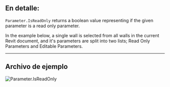 ## En detalle:
`Parameter.IsReadOnly` returns a boolean value representing if the given parameter is a read only parameter.

In the example below, a single wall is selected from all walls in the current Revit document, and it's parameters are split into two lists; Read Only Parameters and Editable Parameters.
___
## Archivo de ejemplo

![Parameter.IsReadOnly](./Revit.Elements.Parameter.IsReadOnly_img.jpg)
